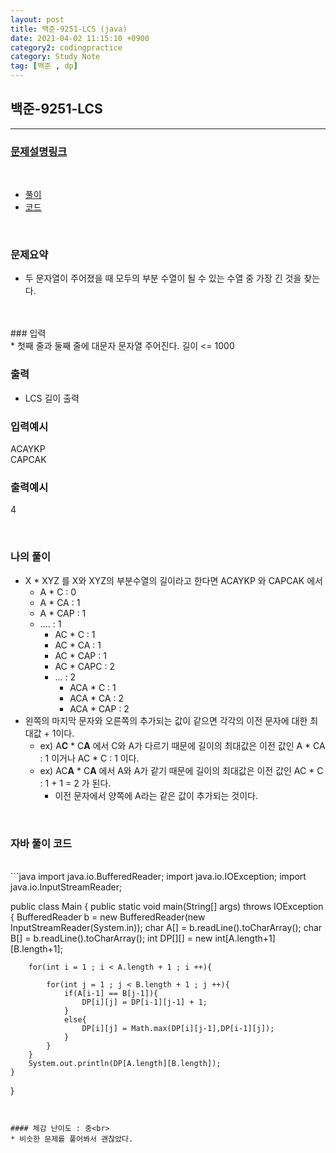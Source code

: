 ```yaml
---
layout: post
title: 백준-9251-LCS (java)
date: 2021-04-02 11:15:10 +0900
category2: codingpractice
category: Study Note
tag: [백준 , dp]
---
```


## 백준-9251-LCS

---
### [문제설명링크   ](https://www.acmicpc.net/problem/9251)
<br>  
  
* [풀이](#나의-풀이)
* [코드](#자바-풀이-코드)  

<br>  

### 문제요약 

* 두 문자열이 주어졌을 때 모두의 부분 수열이 될 수 있는 수열 중 가장 긴 것을 찾는다.

<br>  


<br>
### 입력<br>
* 첫째 줄과 둘째 줄에 대문자 문자열 주어진다. 길이 <= 1000


### 출력  <br>   

* LCS 길이 출력



### 입력예시<br>  

ACAYKP<br>
CAPCAK<br>

### 출력예시<br>    

4
 


<br>

### 나의 풀이<br>  

* X * XYZ 를 X와 XYZ의 부분수열의 길이라고 한다면 ACAYKP 와 CAPCAK 에서
	* A * C : 0  
	* A * CA : 1 
	* A * CAP : 1
	* ....  : 1
		* AC * C : 1
		* AC * CA : 1
		* AC * CAP : 1
		* AC * CAPC : 2
		* ... : 2
			* ACA * C : 1
			* ACA * CA : 2
			* ACA * CAP : 2
* 왼쪽의 마지막 문자와 오른쪽의 추가되는 값이 같으면 각각의 이전 문자에 대한 최대값 + 1이다.  
	* ex) A**C** * C**A** 에서 C와 A가 다르기 때문에 길이의 최대값은 이전 값인 A * CA :  1 이거나 AC * C : 1 이다. 
	* ex) AC**A** * C**A** 에서 A와 A가 같기 때문에 길이의 최대값은 이전 값인 AC * C : 1 + 1  = 2 가 된다.
		 * 이전 문자에서 양쪽에  A라는 같은 값이 추가되는 것이다. 

<br>  
 	
 
### 자바 풀이 코드  

<br>
```java
import java.io.BufferedReader;
import java.io.IOException;
import java.io.InputStreamReader;

public class Main {
    public static void main(String[] args) throws IOException {
        BufferedReader b = new BufferedReader(new InputStreamReader(System.in));
        char A[] = b.readLine().toCharArray();
        char B[] = b.readLine().toCharArray();
        int DP[][] = new int[A.length+1][B.length+1];

        for(int i = 1 ; i < A.length + 1 ; i ++){

            for(int j = 1 ; j < B.length + 1 ; j ++){
                if(A[i-1] == B[j-1]){
                    DP[i][j] = DP[i-1][j-1] + 1;
                }
                else{
                    DP[i][j] = Math.max(DP[i][j-1],DP[i-1][j]);
                }
            }
        }
        System.out.println(DP[A.length][B.length]);
    }
}

```


#### 체감 난이도 : 중<br>  
* 비슷한 문제를 풀어봐서 괜찮았다.